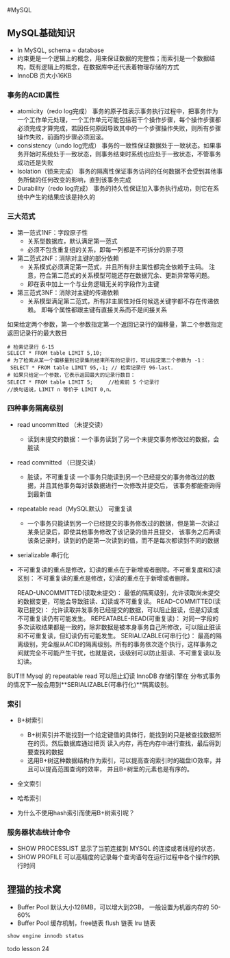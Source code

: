 
#MySQL

## MySQL基础知识

* In MySQL, schema = database
* 约束更是一个逻辑上的概念，用来保证数据的完整性；而索引是一个数据结构，既有逻辑上的概念，在数据库中还代表着物理存储的方式
* InnoDB 页大小16KB


### 事务的ACID属性
* atomicity（redo log完成） 事务的原子性表示事务执行过程中，把事务作为一个工作单元处理，一个工作单元可能包括若干个操作步骤，每个操作步骤都
  必须完成才算完成，若因任何原因导致其中的一个步骤操作失败，则所有步骤操作失败，前面的步骤必须回滚。
* consistency（undo log完成） 事务的一致性保证数据处于一致状态。如果事务开始时系统处于一致状态，则事务结束时系统也应处于一致状态，不管事务成功还是失败
* Isolation（锁来完成） 事务的隔离性保证事务访问的任何数据不会受到其他事务所做的任何改变的影响，直到该事务完成
* Durability（redo log完成） 事务的持久性保证加入事务执行成功，则它在系统中产生的结果应该是持久的

### 三大范式
* 第一范式1NF：字段原子性 
    - 关系型数据库，默认满足第一范式
    - 必须不包含重复组的关系，即每一列都是不可拆分的原子项
* 第二范式2NF：消除对主键的部分依赖
    - 关系模式必须满足第一范式，并且所有非主属性都完全依赖于主码。
      注意，符合第二范式的关系模型可能还存在数据冗余、更新异常等问题。
    - 即在表中加上一个与业务逻辑无关的字段作为主键
* 第三范式3NF：消除对主键的传递依赖
    - 关系模型满足第二范式，所有非主属性对任何候选关键字都不存在传递依赖。
      即每个属性都跟主键有直接关系而不是间接关系
    


如果给定两个参数，第一个参数指定第一个返回记录行的偏移量，第二个参数指定返回记录行的最大数目

```mysql
# 检索记录行 6-15
SELECT * FROM table LIMIT 5,10;  
# 为了检索从某一个偏移量到记录集的结束所有的记录行，可以指定第二个参数为 -1： 
 SELECT * FROM table LIMIT 95,-1; // 检索记录行 96-last.
# 如果只给定一个参数，它表示返回最大的记录行数目： 
SELECT * FROM table LIMIT 5;     //检索前 5 个记录行
//换句话说，LIMIT n 等价于 LIMIT 0,n。

```


### 四种事务隔离级别
* read uncommitted （未提交读）
    - 读到未提交的数据：一个事务读到了另一个未提交事务修改过的数据，会脏读
* read committed （已提交读）
    - 脏读，不可重复读 一个事务只能读到另一个已经提交的事务修改过的数据，并且其他事务每对该数据进行一次修改并提交后，
      该事务都能查询得到最新值
* repeatable read（MySQL默认） 可重复读
    - 一个事务只能读到另一个已经提交的事务修改过的数据，但是第一次读过某条记录后，即使其他事务修改了该记录的值并且提交，
      该事务之后再读该条记录时，读到的仍是第一次读到的值，而不是每次都读到不同的数据
* serializable 串行化


* 不可重复读的重点是修改，幻读的重点在于新增或者删除。不可重复度和幻读区别：
不可重复读的重点是修改，幻读的重点在于新增或者删除。

    READ-UNCOMMITTED(读取未提交)： 最低的隔离级别，允许读取尚未提交的数据变更，可能会导致脏读、幻读或不可重复读。
    READ-COMMITTED(读取已提交)： 允许读取并发事务已经提交的数据，可以阻止脏读，但是幻读或不可重复读仍有可能发生。
    REPEATABLE-READ(可重复读)：  对同一字段的多次读取结果都是一致的，除非数据是被本身事务自己所修改，可以阻止脏读和不可重复读，但幻读仍有可能发生。
    SERIALIZABLE(可串行化)： 最高的隔离级别，完全服从ACID的隔离级别。所有的事务依次逐个执行，这样事务之间就完全不可能产生干扰，也就是说，该级别可以防止脏读、不可重复读以及幻读。

BUT!!! Mysql 的 repeatable read 可以阻止幻读
InnoDB 存储引擎在 分布式事务 的情况下一般会用到**SERIALIZABLE(可串行化)**隔离级别。


### 索引
* B+树索引
    - B+树索引并不能找到一个给定键值的具体行，能找到的只是被查找数据所在的页。然后数据库通过把页
      读入内存，再在内存中进行查找，最后得到要查找的数据
    - 选用B+树这种数据结构作为索引，可以提高查询索引时的磁盘IO效率，并且可以提高范围查询的效率，
      并且B+树里的元素也是有序的。
* 全文索引
* 哈希索引

* 为什么不使用hash索引而使用B+树索引呢？



### 服务器状态统计命令
* SHOW PROCESSLIST 显示了当前连接到 MYSQL 的连接或者线程的状态，
* SHOW PROFILE 可以高精度的记录每个查询语句在运行过程中各个操作的执行时间




## 狸猫的技术窝
* Buffer Pool  默认大小128MB，可以增大到2GB， 一般设置为机器内存的 50-60%
* Buffer Pool 缓存机制，free链表 flush 链表 lru 链表

```
show engine innodb status

```



todo 
lesson 24